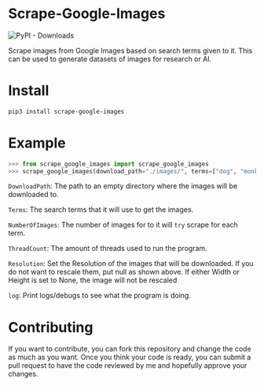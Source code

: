 # Scrape-Google-Images
![PyPI - Downloads](https://img.shields.io/pypi/dm/scrape-google-images)

Scrape images from Google Images based on search terms given to it. This can be used to generate datasets of images for research or AI.

# Install
```bash
pip3 install scrape-google-images
```
# Example
```py
>>> from scrape_google_images import scrape_google_images
>>> scrape_google_images(download_path="./images/", terms=["dog", "monkey", "elephant"], number_of_images=25, thread_count=3, resolution=[None, None], log=False)
```
```DownloadPath```: The path to an empty directory where the images will be downloaded to.

```Terms```: The search terms that it will use to get the images.

```NumberOfImages```: The number of images for to it will ```try``` scrape for each term.

```ThreadCount```: The amount of threads used to run the program.

```Resolution```: Set the Resolution of the images that will be downloaded. If you do not want to rescale them, put null as shown above. If either Width or Height is set to None, the image will not be rescaled

```log```: Print logs/debugs to see what the program is doing.

# Contributing
If you want to contribute, you can fork this repository and change the code as much as you want. Once you think your code is ready, you can submit a pull request to have the code reviewed by me and hopefully approve your changes.
